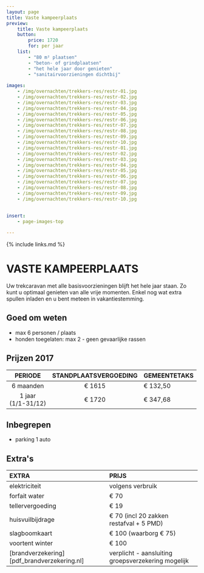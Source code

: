 ```yaml
---
layout: page
title: Vaste kampeerplaats
preview: 
    title: Vaste kampeerplaats
    button:
        price: 1720
        for: per jaar
    list:
        - "80 m² plaatsen"
        - "beton- of grindplaatsen"
        - "het hele jaar door genieten"
        - "sanitairvoorzieningen dichtbij"
        
images:
    - /img/overnachten/trekkers-res/restr-01.jpg
    - /img/overnachten/trekkers-res/restr-02.jpg
    - /img/overnachten/trekkers-res/restr-03.jpg
    - /img/overnachten/trekkers-res/restr-04.jpg
    - /img/overnachten/trekkers-res/restr-05.jpg
    - /img/overnachten/trekkers-res/restr-06.jpg
    - /img/overnachten/trekkers-res/restr-07.jpg
    - /img/overnachten/trekkers-res/restr-08.jpg
    - /img/overnachten/trekkers-res/restr-09.jpg
    - /img/overnachten/trekkers-res/restr-10.jpg
    - /img/overnachten/trekkers-res/restr-01.jpg
    - /img/overnachten/trekkers-res/restr-02.jpg
    - /img/overnachten/trekkers-res/restr-03.jpg
    - /img/overnachten/trekkers-res/restr-04.jpg
    - /img/overnachten/trekkers-res/restr-05.jpg
    - /img/overnachten/trekkers-res/restr-06.jpg
    - /img/overnachten/trekkers-res/restr-07.jpg
    - /img/overnachten/trekkers-res/restr-08.jpg
    - /img/overnachten/trekkers-res/restr-09.jpg
    - /img/overnachten/trekkers-res/restr-10.jpg
    
    
insert:
    - page-images-top

---
```


{% include links.md %}

# VASTE KAMPEERPLAATS

Uw trekcaravan met alle basisvoorzieningen blijft het hele jaar staan. Zo kunt u optimaal genieten van alle vrije momenten. Enkel nog wat extra spullen inladen en  u bent meteen in vakantiestemming. 

## Goed om weten

- max 6 personen / plaats
- honden toegelaten: max 2 - geen gevaarlijke rassen

## Prijzen 2017

PERIODE               | STANDPLAATSVERGOEDING  | GEMEENTETAKS       
:--------------------:|:----------------------:|--------------|
6 maanden             |€ 1615                  |€ 132,50            
1 jaar<br>(1/1-31/12) |€ 1720                  |€ 347,68                 
 
## Inbegrepen

- parking 1 auto

## Extra's

EXTRA             | PRIJS 
:------------------|:-----------|
elektriciteit      |volgens verbruik 
forfait water      |€ 70
tellervergoeding   |€ 19
huisvuilbijdrage   |€ 70 (incl 20 zakken restafval + 5 PMD)
slagboomkaart      |€ 100 (waarborg € 75)
voortent winter    |€ 100
[brandverzekering][pdf_brandverzekering.nl]|verplicht - aansluiting groepsverzekering mogelijk

